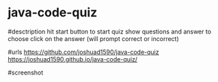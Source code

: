 # java-code-quiz

#desctription 
hit start button to start quiz
show questions and answer to choose
click on the answer (will prompt correct or incorrect)

#urls
https://github.com/joshuad1590/java-code-quiz
https://joshuad1590.github.io/java-code-quiz/

#screenshot
